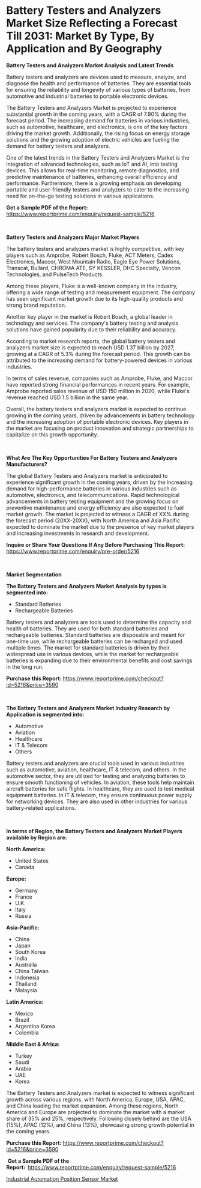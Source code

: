 <p><h1>Battery Testers and Analyzers Market Size Reflecting a Forecast Till 2031: Market By Type, By Application and By Geography</h1></p><p><strong>Battery Testers and Analyzers Market Analysis and Latest Trends</strong></p>
<p><p>Battery testers and analyzers are devices used to measure, analyze, and diagnose the health and performance of batteries. They are essential tools for ensuring the reliability and longevity of various types of batteries, from automotive and industrial batteries to portable electronic devices.</p><p>The Battery Testers and Analyzers Market is projected to experience substantial growth in the coming years, with a CAGR of 7.90% during the forecast period. The increasing demand for batteries in various industries, such as automotive, healthcare, and electronics, is one of the key factors driving the market growth. Additionally, the rising focus on energy storage solutions and the growing adoption of electric vehicles are fueling the demand for battery testers and analyzers.</p><p>One of the latest trends in the Battery Testers and Analyzers Market is the integration of advanced technologies, such as IoT and AI, into testing devices. This allows for real-time monitoring, remote diagnostics, and predictive maintenance of batteries, enhancing overall efficiency and performance. Furthermore, there is a growing emphasis on developing portable and user-friendly testers and analyzers to cater to the increasing need for on-the-go testing solutions in various applications.</p></p>
<p><strong>Get a Sample PDF of the Report:&nbsp;</strong> <a href="https://www.reportprime.com/enquiry/request-sample/5216">https://www.reportprime.com/enquiry/request-sample/5216</a></p>
<p>&nbsp;</p>
<p><strong>Battery Testers and Analyzers Major Market Players</strong></p>
<p><p>The battery testers and analyzers market is highly competitive, with key players such as Amprobe, Robert Bosch, Fluke, ACT Meters, Cadex Electronics, Maccor, West Mountain Radio, Eagle Eye Power Solutions, Transcat, Bullard, CHROMA ATE, SY KESSLER, DHC Specialty, Vencon Technologies, and PulseTech Products.</p><p>Among these players, Fluke is a well-known company in the industry, offering a wide range of testing and measurement equipment. The company has seen significant market growth due to its high-quality products and strong brand reputation.</p><p>Another key player in the market is Robert Bosch, a global leader in technology and services. The company's battery testing and analysis solutions have gained popularity due to their reliability and accuracy.</p><p>According to market research reports, the global battery testers and analyzers market size is expected to reach USD 1.37 billion by 2027, growing at a CAGR of 5.3% during the forecast period. This growth can be attributed to the increasing demand for battery-powered devices in various industries.</p><p>In terms of sales revenue, companies such as Amprobe, Fluke, and Maccor have reported strong financial performances in recent years. For example, Amprobe reported sales revenue of USD 150 million in 2020, while Fluke's revenue reached USD 1.5 billion in the same year.</p><p>Overall, the battery testers and analyzers market is expected to continue growing in the coming years, driven by advancements in battery technology and the increasing adoption of portable electronic devices. Key players in the market are focusing on product innovation and strategic partnerships to capitalize on this growth opportunity.</p></p>
<p>&nbsp;</p>
<p><strong>What Are The Key Opportunities For Battery Testers and Analyzers Manufacturers?</strong></p>
<p><p>The global Battery Testers and Analyzers market is anticipated to experience significant growth in the coming years, driven by the increasing demand for high-performance batteries in various industries such as automotive, electronics, and telecommunications. Rapid technological advancements in battery testing equipment and the growing focus on preventive maintenance and energy efficiency are also expected to fuel market growth. The market is projected to witness a CAGR of XX% during the forecast period (20XX-20XX), with North America and Asia Pacific expected to dominate the market due to the presence of key market players and increasing investments in research and development.</p></p>
<p><strong>Inquire or Share Your Questions If Any Before Purchasing This Report:</strong> <a href="https://www.reportprime.com/enquiry/pre-order/5216">https://www.reportprime.com/enquiry/pre-order/5216</a></p>
<p>&nbsp;</p>
<p><strong>Market Segmentation</strong></p>
<p><strong>The Battery Testers and Analyzers Market Analysis by types is segmented into:</strong></p>
<p><ul><li>Standard Batteries</li><li>Rechargeable Batteries</li></ul></p>
<p><p>Battery testers and analyzers are tools used to determine the capacity and health of batteries. They are used for both standard batteries and rechargeable batteries. Standard batteries are disposable and meant for one-time use, while rechargeable batteries can be recharged and used multiple times. The market for standard batteries is driven by their widespread use in various devices, while the market for rechargeable batteries is expanding due to their environmental benefits and cost savings in the long run.</p></p>
<p><strong>Purchase this Report:&nbsp;</strong><a href="https://www.reportprime.com/checkout?id=5216&price=3590">https://www.reportprime.com/checkout?id=5216&price=3590</a></p>
<p>&nbsp;</p>
<p><strong>The Battery Testers and Analyzers Market Industry Research by Application is segmented into:</strong></p>
<p><ul><li>Automotive</li><li>Aviation</li><li>Healthcare</li><li>IT & Telecom</li><li>Others</li></ul></p>
<p><p>Battery testers and analyzers are crucial tools used in various industries such as automotive, aviation, healthcare, IT & telecom, and others. In the automotive sector, they are utilized for testing and analyzing batteries to ensure smooth functioning of vehicles. In aviation, these tools help maintain aircraft batteries for safe flights. In healthcare, they are used to test medical equipment batteries. In IT & telecom, they ensure continuous power supply for networking devices. They are also used in other industries for various battery-related applications.</p></p>
<p>&nbsp;</p>
<p><strong>In terms of Region, the Battery Testers and Analyzers Market Players available by Region are:</strong></p>
<p>
    <p> <strong> North America: </strong>
        <ul>
            <li>United States</li>
            <li>Canada</li>
        </ul>
        </p> 
    <p> <strong> Europe: </strong>
        <ul>
            <li>Germany</li>
            <li>France</li>
            <li>U.K.</li>
            <li>Italy</li>
            <li>Russia</li>
        </ul>
        </p> 
    <p> <strong> Asia-Pacific: </strong>
        <ul>
            <li>China</li>
            <li>Japan</li>
            <li>South Korea</li>
            <li>India</li>
            <li>Australia</li>
            <li>China Taiwan</li>
            <li>Indonesia</li>
            <li>Thailand</li>
            <li>Malaysia</li>
        </ul>
        </p> 
    <p> <strong> Latin America: </strong>
        <ul>
            <li>Mexico</li>
            <li>Brazil</li>
            <li>Argentina Korea</li>
            <li>Colombia</li>
        </ul>
        </p> 
    <p> <strong> Middle East & Africa: </strong>
        <ul>
            <li>Turkey</li>
            <li>Saudi</li>
            <li>Arabia</li>
            <li>UAE</li>
            <li>Korea</li>
        </ul>
    </p>
    </p>
<p><p>The Battery Testers and Analyzers market is expected to witness significant growth across various regions, with North America, Europe, USA, APAC, and China leading the market expansion. Among these regions, North America and Europe are projected to dominate the market with a market share of 35% and 25%, respectively. Following closely behind are the USA (15%), APAC (12%), and China (13%), showcasing strong growth potential in the coming years.</p></p>
<p><strong>Purchase this Report: </strong><a href="https://www.reportprime.com/checkout?id=5216&price=3590">https://www.reportprime.com/checkout?id=5216&price=3590</a></p>
<p>&nbsp;<strong>Get a Sample PDF of the Report:&nbsp;&nbsp;</strong><a href="https://www.reportprime.com/enquiry/request-sample/5216">https://www.reportprime.com/enquiry/request-sample/5216</a></p>
<p><strong></strong></p>
<p><p><a href="https://github.com/JameTravis/Market-Research-Report-List-4/blob/main/industrial-automation-position-sensor-market.md">Industrial Automation Position Sensor Market</a></p></p>